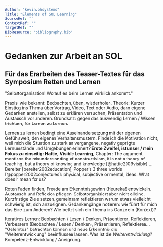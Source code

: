 ```yaml
---
Author: "kevin.ohsystems"
Title: "Elements of SOL Learning"
SourceRef: "" 
ContextRef: ""
TargetRef: ""
BibResource: "bibliography.bib"
---
```



# Gedanken zur Arbeit an SOL
## Für das Erarbeiten des Teaser-Textes für das Symposium Retten und Lernen

"Selbstorganisation! Worauf es beim Lernen wirklich ankommt."

Praxis, wie bekannt: Beobachten, üben, wiederholen.
Theorie: Kurzer Einstieg ins Thema über Vortrag, Video, Text oder Audio, dann eigene Gedanken anstellen, selbst zu erklären versuchen, Präsentation und Austausch vor anderen. Grundsatz: gegen das auswendig Lernen / Wissen trichtern, für Lernen zu Lernen. 

Lernen zu lernen bedingt eine Auseinandersetzung mit der eigenen Gefühlswelt, den eigenen Verhaltensmustern. Finde ich die Motivation nicht, weil mich die Situation zu stark an vergangene, negativ geprägte Lernumstände und Umgebungen erinnert? **Erste Zweifel, ist unser / mein Fokus zu einseitig: Hattie, Visible Learning**, Chapter: The argument mentions the misunderstanding of constructivism, it is not a theory of teaching, but a theory of knowing and knowledge [@hattie2009visible] ... Bereiter [bereiter2002education], Popper's 3 three worlds [@popper2002conjectures]: physical, subjective or mental, ideas. What does it mean for us?

Roten Faden finden, Freude am Erkenntnisgewinn (Heureka!) entwickeln. Austausch und Reflexion pflegen.
Selbstorganisiert aber nicht alleine. Kurzfristige Ziele setzen, gemeinsam reflektieren warum etwas vielleicht schwierig ist, sich anzueignen. Gedankengänge notieren: wie führt für mich das Eine zum Anderen? Wie bettet sich ein Thema ins Ganze ein (Kontext)?

Iteratives Lernen: Beobachten / Lesen / Denken, Präsentieren, Reflektieren, Verbessern (Beobachten / Lesen / Denken), Präsentieren, Reflektieren... "Gelerntes" betrachten können und neue Erkenntnis die "Weiterentwicklung" beeinflussen lassen. Was ist die _Weiterentwicklung_? Kompetenz-Entwicklung / Aneignung.
